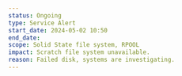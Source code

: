 ```yaml
---
status: Ongoing
type: Service Alert
start_date: 2024-05-02 10:50
end_date: 
scope: Solid State file system, RPOOL 
impact: Scratch file system unavailable.  
reason: Failed disk, systems are investigating.  
---
```

